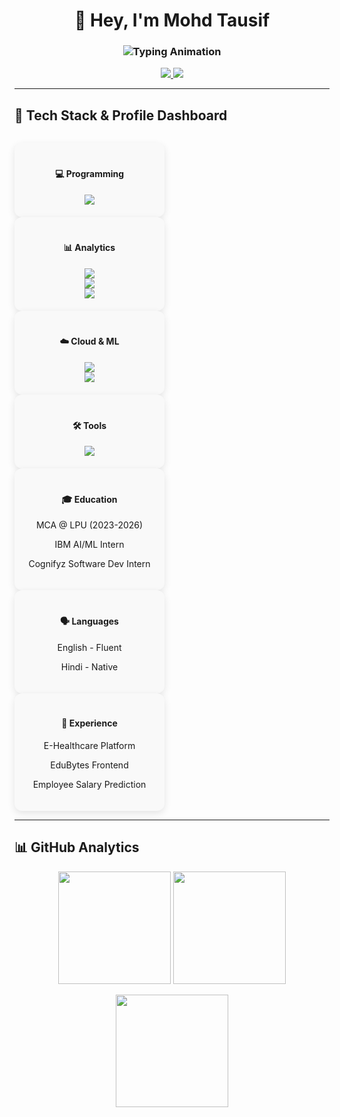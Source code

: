 <h1 align="center">👋 Hey, I'm Mohd Tausif</h1>
<h3 align="center">
  <img src="https://readme-typing-svg.demolab.com?font=Fira+Code&weight=500&size=22&pause=1000&color=00C7FF&center=true&vCenter=true&width=500&lines=Data+Analyst;AI%2FML+Enthusiast;Lifelong+Learner" alt="Typing Animation" />
</h3>

<p align="center">
  <a href="https://www.linkedin.com/in/mohammadtausif07/">
    <img src="https://img.shields.io/badge/LinkedIn-Connect-blue?logo=linkedin&logoColor=white&style=for-the-badge" />
  </a>
  <a href="https://github.com/whoistausif">
    <img src="https://img.shields.io/badge/GitHub-Follow-black?logo=github&logoColor=white&style=for-the-badge" />
  </a>
</p>

---

## 🧰 Tech Stack & Profile Dashboard

<p align="center" style="display:flex; flex-wrap: wrap; justify-content: center; gap: 20px;">

<!-- Programming Card -->
<div align="center" style="border-radius: 12px; padding: 20px; width: 200px; box-shadow: 0 4px 12px rgba(0,0,0,0.1); transition: 0.3s; background:#f9f9f9;">
  <h4>💻 Programming</h4>
  <img src="https://skillicons.dev/icons?i=python,php,js,html,css,mysql,r" />
</div>

<!-- Analytics Card -->
<div align="center" style="border-radius: 12px; padding: 20px; width: 200px; box-shadow: 0 4px 12px rgba(0,0,0,0.1); transition: 0.3s; background:#f9f9f9;">
  <h4>📊 Analytics</h4>
  <img src="https://img.shields.io/badge/Excel-217346?style=for-the-badge&logo=microsoft-excel&logoColor=white" /><br/>
  <img src="https://img.shields.io/badge/Power%20BI-F2C811?style=for-the-badge&logo=powerbi&logoColor=black" /><br/>
  <img src="https://img.shields.io/badge/Tableau-E97627?style=for-the-badge&logo=tableau&logoColor=white" />
</div>

<!-- Cloud & ML Card -->
<div align="center" style="border-radius: 12px; padding: 20px; width: 200px; box-shadow: 0 4px 12px rgba(0,0,0,0.1); transition: 0.3s; background:#f9f9f9;">
  <h4>☁️ Cloud & ML</h4>
  <img src="https://skillicons.dev/icons?i=aws,azure,gcp" /><br/>
  <img src="https://skillicons.dev/icons?i=tensorflow,sklearn" />
</div>

<!-- Tools Card -->
<div align="center" style="border-radius: 12px; padding: 20px; width: 200px; box-shadow: 0 4px 12px rgba(0,0,0,0.1); transition: 0.3s; background:#f9f9f9;">
  <h4>🛠 Tools</h4>
  <img src="https://skillicons.dev/icons?i=git,github,vscode,figma" />
</div>

<!-- Education Card -->
<div align="center" style="border-radius: 12px; padding: 20px; width: 200px; box-shadow: 0 4px 12px rgba(0,0,0,0.1); transition: 0.3s; background:#f9f9f9;">
  <h4>🎓 Education</h4>
  <p>MCA @ LPU (2023-2026)</p>
  <p>IBM AI/ML Intern</p>
  <p>Cognifyz Software Dev Intern</p>
</div>

<!-- Languages Card -->
<div align="center" style="border-radius: 12px; padding: 20px; width: 200px; box-shadow: 0 4px 12px rgba(0,0,0,0.1); transition: 0.3s; background:#f9f9f9;">
  <h4>🗣 Languages</h4>
  <p>English - Fluent</p>
  <p>Hindi - Native</p>
</div>

<!-- Experience Card -->
<div align="center" style="border-radius: 12px; padding: 20px; width: 200px; box-shadow: 0 4px 12px rgba(0,0,0,0.1); transition: 0.3s; background:#f9f9f9;">
  <h4>💼 Experience</h4>
  <p>E-Healthcare Platform</p>
  <p>EduBytes Frontend</p>
  <p>Employee Salary Prediction</p>
</div>

</p>

<style>
div:hover {
  box-shadow: 0 10px 25px rgba(0,0,0,0.2);
  transform: translateY(-5px);
}
</style>

---

## 📊 GitHub Analytics

<p align="center">
  <img src="https://github-readme-stats.vercel.app/api?username=whoistausif&show_icons=true&theme=radical&hide_border=true" height="180"/>
  <img src="https://github-readme-stats.vercel.app/api/top-langs/?username=whoistausif&layout=compact&theme=radical&hide_border=true" height="180"/>
</p>

<p align="center">
  <img src="https://github-readme-streak-stats.herokuapp.com/?user=whoistausif&theme=radical&hide_border=true" height="180"/>
</p>
